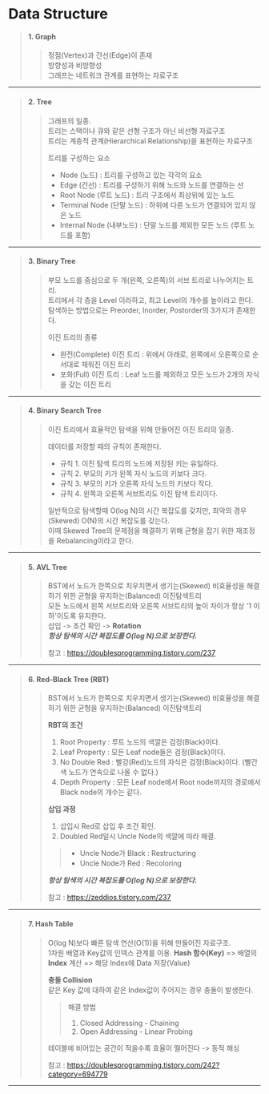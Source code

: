 # Data Structure

> #### 1. Graph
> > 정점(Vertex)과 간선(Edge)이 존재   
> > 방향성과 비방향성   
> > 그래프는 네트워크 관계를 표현하는 자료구조   
---   
> #### 2. Tree
> > 그래프의 일종.   
> > 트리는 스택이나 큐와 같은 선형 구조가 아닌 비선형 자료구조   
> > 트리는 계층적 관계(Hierarchical Relationship)을 표현하는 자료구조  
> > 
> > 트리를 구성하는 요소   
> > - Node (노드) : 트리를 구성하고 있는 각각의 요소
> > - Edge (간선) : 트리를 구성하기 위해 노드와 노드를 연결하는 선
> > - Root Node (루트 노드) : 트리 구조에서 최상위에 있는 노드
> > - Terminal Node (단말 노드) : 하위에 다른 노드가 연결되어 있지 않은 노드
> > - Internal Node (내부노드) : 단말 노드를 제외한 모든 노드 (루트 노드를 포함)
---   
> #### 3. Binary Tree
> > 부모 노드를 중심으로 두 개(왼쪽, 오른쪽)의 서브 트리로 나누어지는 트리.   
> > 트리에서 각 층을 Level 이라하고, 최고 Level의 개수를 높이라고 한다.   
> > 탐색하는 방법으로는 Preorder, Inorder, Postorder의 3가지가 존재한다.   
> >    
> > 이진 트리의 종류
> > - 완전(Complete) 이진 트리 : 위에서 아래로, 왼쪽에서 오른쪽으로 순서대로 채워진 이진 트리
> > - 포화(Full) 이진 트리 : Leaf 노드를 제외하고 모든 노드가 2개의 자식을 갖는 이진 트리
---   
> #### 4. Binary Search Tree
> > 이진 트리에서 효율적인 탐색을 위해 만들어진 이진 트리의 일종.   
> >    
> > 데이터를 저장할 때의 규칙이 존재한다.   
> > - 규칙 1. 이진 탐색 트리의 노드에 저장된 키는 유일하다.   
> > - 규칙 2. 부모의 키가 왼쪽 자식 노드의 키보다 크다.   
> > - 규칙 3. 부모의 키가 오른쪽 자식 노드의 키보다 작다.   
> > - 규칙 4. 왼쪽과 오른쪽 서브트리도 이진 탐색 트리이다.   
> >    
> > 일반적으로 탐색할때 O(log N)의 시간 복잡도를 갖지만, 최악의 경우(Skewed) O(N)의 시간 복잡도를 갖는다.   
> > 이때 Skewed Tree의 문제점을 해결하기 위해 균형을 잡기 위한 재조정을 Rebalancing이라고 한다.
---   
> #### 5. AVL Tree
> > BST에서 노드가 한쪽으로 치우치면서 생기는(Skewed) 비효율성을 해결하기 위한 균형을 유지하는(Balanced) 이진탐색트리   
> > 모든 노드에서 왼쪽 서브트리와 오른쪽 서브트리의 높이 차이가 항상 '1 이하'이도록 유지한다.   
> > 삽입 -> 조건 확인 -> **Rotation**   
> > ***항상 탐색의 시간 복잡도를 O(log N)으로 보장한다.***   
> >    
> > 참고 : https://doublesprogramming.tistory.com/237
---   
> #### 6. Red-Black Tree (RBT)
> > BST에서 노드가 한쪽으로 치우치면서 생기는(Skewed) 비효율성을 해결하기 위한 균형을 유지하는(Balanced) 이진탐색트리   
> >    
> > **RBT의 조건**   
> > 1. Root Property : 루트 노드의 색깔은 검정(Black)이다.   
> > 2. Leaf Property : 모든 Leaf node들은 검정(Black)이다.   
> > 3. No Double Red : 빨강(Red)노드의 자식은 검정(Black)이다. (빨간색 노드가 연속으로 나올 수 없다.)    
> > 4. Depth Property : 모든 Leaf node에서 Root node까지의 경로에서 Black node의 개수는 같다.   
> >    
> > **삽입 과정**
> > 1. 삽입시 Red로 삽입 후 조건 확인.
> > 2. Doubled Red일시 Uncle Node의 색깔에 따라 해결.
> >    
> > > - Uncle Node가 Black : Restructuring   
> > > - Uncle Node가 Red : Recoloring   
> >    
> > ***항상 탐색의 시간 복잡도를 O(log N)으로 보장한다.***   
> >    
> > 참고 : https://zeddios.tistory.com/237
---   
> #### 7. Hash Table
> > O(log N)보다 빠른 탐색 연산(O(1))을 위해 만들어진 자료구조.   
> > 1차원 배열과 Key값의 인덱스 관계를 이용. **Hash 함수(Key)** => 배열의 **Index** 계산 => 해당 Index에 Data 저장(Value)   
> >    
> > **충돌 Collision**   
> > 같은 Key 값에 대하여 같은 Index값이 주어지는 경우 충돌이 발생한다.   
> > > 해결 방법   
> > > 1. Closed Addressing - Chaining   
> > > 2. Open Addressing - Linear Probing   
> >    
> > 테이블에 비어있는 공간이 적을수록 효율이 떨어진다 -> 동적 해싱
> >    
> > 참고 : https://doublesprogramming.tistory.com/242?category=694779
---   
